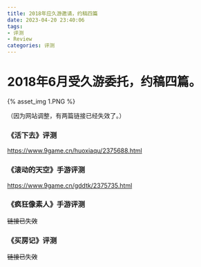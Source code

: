 ```yaml
---
title: 2018年应久游邀请，约稿四篇
date: 2023-04-20 23:40:06
tags: 
- 评测 
- Review
categories: 评测
---
```



# 2018年6月受久游委托，约稿四篇。

 {% asset_img 1.PNG %}

（因为网站调整，有两篇链接已经失效了。）



### 《活下去》评测
https://www.9game.cn/huoxiaqu/2375688.html

### 《滚动的天空》手游评测
https://www.9game.cn/gddtk/2375735.html

### 《疯狂像素人》手游评测
~~链接已失效~~

### 《买房记》评测
~~链接已失效~~